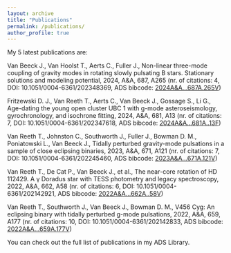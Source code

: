 ```yaml
---
layout: archive
title: "Publications"
permalink: /publications/
author_profile: true
---
```


My 5 latest publications are:

Van Beeck J., Van Hoolst T., Aerts C., Fuller J., Non-linear three-mode coupling of gravity modes in rotating slowly pulsating B stars. Stationary solutions and modeling potential, 2024, A&A, 687, A265 (nr. of citations: 4, DOI: 10.1051/0004-6361/202348369, ADS bibcode: <a href="https://ui.adsabs.harvard.edu/abs/2024A&A...687A.265V">2024A&A...687A.265V</a>)

Fritzewski D. J., Van Reeth T., Aerts C., Van Beeck J., Gossage S., Li G., Age-dating the young open cluster UBC 1 with g-mode asteroseismology, gyrochronology, and isochrone fitting, 2024, A&A, 681, A13 (nr. of citations: 7, DOI: 10.1051/0004-6361/202347618, ADS bibcode: <a href="https://ui.adsabs.harvard.edu/abs/2024A&A...681A..13F">2024A&A...681A..13F</a>)

Van Reeth T., Johnston C., Southworth J., Fuller J., Bowman D. M., Poniatowski L., Van Beeck J., Tidally perturbed gravity-mode pulsations in a sample of close eclipsing binaries, 2023, A&A, 671, A121 (nr. of citations: 7, DOI: 10.1051/0004-6361/202245460, ADS bibcode: <a href="https://ui.adsabs.harvard.edu/abs/2023A&A...671A.121V">2023A&A...671A.121V</a>)

Van Reeth T., De Cat P., Van Beeck J., et al., The near-core rotation of HD 112429. A γ Doradus star with TESS photometry and legacy spectroscopy, 2022, A&A, 662, A58 (nr. of citations: 6, DOI: 10.1051/0004-6361/202142921, ADS bibcode: <a href="https://ui.adsabs.harvard.edu/abs/2022A&A...662A..58V">2022A&A...662A..58V</a>)

Van Reeth T., Southworth J., Van Beeck J., Bowman D. M., V456 Cyg: An eclipsing binary with tidally perturbed g-mode pulsations, 2022, A&A, 659, A177 (nr. of citations: 10, DOI: 10.1051/0004-6361/202142833, ADS bibcode: <a href="https://ui.adsabs.harvard.edu/abs/2022A&A...659A.177V">2022A&A...659A.177V</a>)

You can check out the full list of publications in my ADS Library.

<!-- {% if author.googlescholar %}
  You can also find my articles on <u><a href="{{author.googlescholar}}">my Google Scholar profile</a>.</u>
{% endif %}

{% include base_path %}

{% for post in site.publications reversed %}
  {% include archive-single.html %}
{% endfor %} -->
